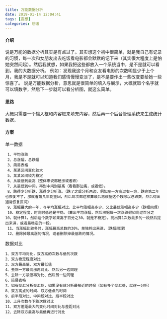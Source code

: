 ```yaml
---
title: 万能数据分析
date: 2019-01-14 12:04:41
tags: [妄想]
categories: 想法
---
```

#### 介绍
说是万能的数据分析其实是有点过了。其实想这个初中很简单，就是我自己有记录的习惯，每一次和女朋友出去吃饭看电影都会默默的记下来（其实很大程度上是怕她突然问起）。然后我就想，如果我把这些都放入一个系统当中，是不是就可以看到，我的大数据分析。
例如：发现我这个月和女友看电影的次数明显少于上个月，我是不是就可以知道我们感情慢慢变淡了，是不是要作出一些改变要给她一些惊喜了。
说是万能数据分析，意思就是很简单的填入与展示，大概就取个名字就可以填数字，然后下一步就可以看分析图，就这么简单。

#### 思路
大概只需要一个输入框和内容框来填充内容，然后再一个后台管理系统来生成统计数据。

#### 方案
单一数据
```
 1、平均涨跌
 2、总涨幅，总跌幅
 3、简易表格
 4、某某区间变化较大
 5、某某区间较为稳定
 6、从最低到最高（整体来说都是涨或者跌）
 7、从最低到中间，再到中间到最高（看看那边高，或者低）。
 8、跌得少分析跌，涨得少分析涨。（跌了之后分析两边，例如左一方高过右一方，跌完第二年也恢复不了，那就看第几年能重回，然后每次都这样算最后再根据这个数除以总跌数，然后得出通常恢复区间）
 9、涨幅最大的一年，与平均涨幅对比，比平均涨幅高多少，又比最低涨幅高多少（跌幅同理）
 10、稳定程度，时高时低还是平稳。（算出平均涨幅，然后根据每一次涨跌假如高过百分之10，就计算1，然后这个数字如果高于百分之30，就是不稳定），找出算1次数最多的一段然后提出来讲，或者最稳定的一段。
 11、当涨幅比较多时，涨幅最高总数的30%，单独拎出来说，（跌幅同理）
 12、删除掉最高涨的情况，或者删除掉最低跌的情况。
```
数据对比
```
1、双方平均对比，双方高的次数与低的次数
2、双方稳定程度对比
3、双方最高值、双方最低值
4、去除一方最高涨再对比、然后另一边同理
5、去除一方最低再对比、然后另一边同理
6、简易表格
7、如有交汇分析交汇处，如果没有就分析最接近的时候（如有多个交汇处，就逐一分析）
8、双方高点的时间、双方低点的时间
9、前半段对比、中间段对比、后半段对比
10、上升次数与下跌次数对比
11、双方差距最大的变化时间对比与差距对比
12、去除双方最高与最低再进行对比
```